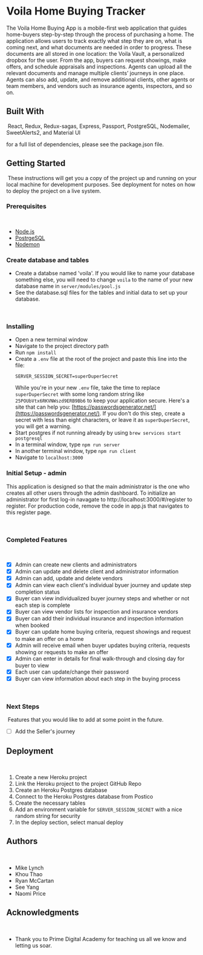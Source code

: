 # Voila Home Buying Tracker

The Voila Home Buying App is a mobile-first web application that guides home-buyers step-by-step through the process of purchasing a home. The application allows users to track exactly what step they are on, what is coming next, and what documents are needed in order to progress. These documents are all stored in one location: the Voila Vault, a personalized dropbox for the user. From the app, buyers can request showings, make offers, and schedule appraisals and inspections. Agents can upload all the relevant documents and manage multiple clients’ journeys in one place. Agents can also add, update, and remove additional clients, other agents or team members, and vendors such as insurance agents, inspectors, and so on.
​
## Built With
​
React, Redux, Redux-sagas, Express, Passport, PostgreSQL, Nodemailer, SweetAlerts2, and Material UI

for a full list of dependencies, please see the package.json file.
​
## Getting Started
​
These instructions will get you a copy of the project up and running on your local machine for development purposes. See deployment for notes on how to deploy the project on a live system.
​
### Prerequisites
​
- [Node.js](https://nodejs.org/en/)
- [PostrgeSQL](https://www.postgresql.org/)
- [Nodemon](https://nodemon.io/)
​

### Create database and table​s

* Create a databse named 'voila'. If you would like to name your database something else, you will need to change `voila` to the name of your new database name in `server/modules/pool.js`
* See the database.sql files for the tables and initial data to set up your database. 

​
### Installing

* Open a new terminal window
* Navigate to the project directory path
* Run `npm install`
* Create a `.env` file at the root of the project and paste this line into the file:
    ```
    SERVER_SESSION_SECRET=superDuperSecret
    ```
    While you're in your new `.env` file, take the time to replace `superDuperSecret` with some long random string like `25POUbVtx6RKVNWszd9ERB9Bb6` to keep your application secure. Here's a site that can help you: [https://passwordsgenerator.net/](https://passwordsgenerator.net/). If you don't do this step, create a secret with less than eight characters, or leave it as `superDuperSecret`, you will get a warning.
* Start postgres if not running already by using `brew services start postgresql`
* In a terminal window, type `npm run server`
* In another terminal window, type `npm run client`
* Navigate to `localhost:3000`
​
### Initial Setup - admin

This application is designed so that the main administrator is the one who creates all other users through the admin dashboard. To initialize an administrator for first log-in navagate to http://localhost:3000/#/register to register. For production code, remove the code in app.js that navigates to this register page. 


​
​
### Completed Features
​
- [x] Admin can create new clients and administrators
- [x] Admin can update and delete client and administrator information
- [x] Admin can add, update and delete vendors 
- [x] Admin can view each client's individual byuer journey and update step completion status
- [x] Buyer can view individualized buyer journey steps and whether or not each step is complete
- [x] Buyer can view vendor lists for inspection and insurance vendors
- [x] Buyer can add their individual insurance and inspection information when booked
- [x] Buyer can update home buying criteria, request showings and request to make an offer on a home
- [x] Admin will receive email when buyer updates buying criteria, requests showing or requests to make an offer
- [x] Admin can enter in details for final walk-through and closing day for buyer to view
- [x] Each user can update/change their password 
- [x] Buyer can view information about each step in the buying process

​
### Next Steps
​
Features that you would like to add at some point in the future.
​
- [ ] Add the Seller's journey
​
## Deployment
​
1. Create a new Heroku project
2. Link the Heroku project to the project GitHub Repo
3. Create an Heroku Postgres database
4. Connect to the Heroku Postgres database from Postico
5. Create the necessary tables
6. Add an environment variable for `SERVER_SESSION_SECRET` with a nice random string for security
7. In the deploy section, select manual deploy
​
## Authors
​
* Mike Lynch
* Khou Thao
* Ryan McCartan
* See Yang
* Naomi Price
​
​
## Acknowledgments
​
* Thank you to Prime Digital Academy for teaching us all we know and letting us soar. 




